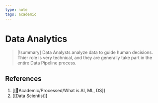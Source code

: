 ```yaml
---
type: note
tags: academic
---
```


# Data Analytics

> [!summary] 
> Data Analysts analyze data to guide human decisions.  Thier role is very technical, and they are generally take part in the entire Data Pipeline process.

## References
1. [[🧪Academic/Processed/What is AI, ML, DS]]
2. [[Data Scientist]]